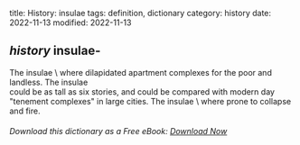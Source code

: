 title: History: insulae
tags: definition, dictionary
category: history
date: 2022-11-13
modified: 2022-11-13

## _history_  insulae-
The   insulae \ where dilapidated
apartment complexes for the poor and landless.  The   insulae \
could be as tall as six stories, and could be compared with modern day
"tenement complexes" in large cities.  The   insulae \ where
prone to collapse and fire.


###### Download *this* dictionary as a Free eBook: [Download Now]({static}static/SerfHistoryDictionary.pdf)

